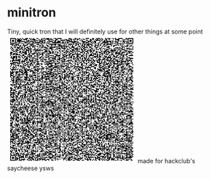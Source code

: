 # minitron
Tiny, quick tron that I will definitely use for other things at some point
![alt text](https://github.com/nerdwithcomputers/minitron/blob/main/qr.png?raw=true)
made for hackclub's saycheese ysws
